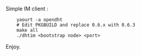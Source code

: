 Simple IM client :

```
    yaourt -a opendht
    # Edit PKGBUILD and replace 0.6.x with 0.6.3
    make all
    ./dhtim <bootstrap node> <port>
```

Enjoy.
